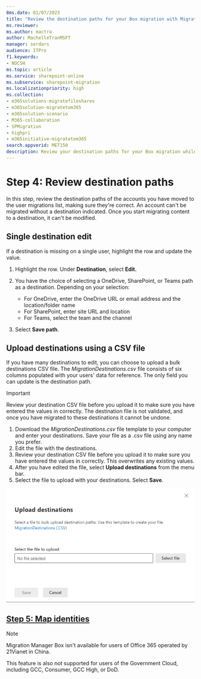 ```yaml
---
8ms.date: 01/07/2023
title: "Review the destination paths for your Box migration with Migration Manager"
ms.reviewer: 
ms.author: mactra
author: MachelleTranMSFT
manager: serdars
audience: ITPro
f1.keywords:
- NOCSH
ms.topic: article
ms.service: sharepoint-online
ms.subservice: sharepoint-migration
ms.localizationpriority: high
ms.collection: 
- m365solutions-migratefileshares
- m365solution-migratetom365
- m365solution-scenario
- M365-collaboration
- SPMigration
- highpri
- m365initiative-migratetom365
search.appverid: MET150
description: Review your destination paths for your Box migration while using Migration Manager.
---
```

# Step 4: Review destination paths

In this step, review the destination paths of the accounts you have moved to the user migrations list, making sure they're correct. An account can't be migrated without a destination indicated. Once you start migrating content to a destination, it can't be modified.

## Single destination edit

If a destination is missing on a single user, highlight the row and update the value.

1. Highlight the row. Under **Destination**, select **Edit.**
2. You have the choice of selecting a OneDrive, SharePoint, or Teams path as a destination.  Depending on your selection:

    - For OneDrive, enter the OneDrive URL or email address and the location/folder name
    - For SharePoint, enter site URL and location
    - For Teams, select the team and the channel

3. Select **Save path**.

## Upload destinations using a CSV file

If you have many destinations to edit, you can choose to upload a bulk destinations CSV file.  The *MigrationDestinations.csv* file consists of six columns populated with your users' data for reference. The only field you can update is the destination path.  

>[!Important]
>Review your destination CSV file before you upload it to make sure you have entered the values in correctly.  The destination file is not validated, and once you have migrated to these destinations it cannot be undone.

1. Download the *MigrationDestinations.csv* file template to your computer and enter your destinations. Save your file as a .csv file using any name you prefer. 
2. Edit the file with the destinations. 
3. Review your destination CSV file before you upload it to make sure you have entered the values in correctly. This overwrites any existing values.
4. After you have edited the file, select **Upload destinations** from the menu bar.
5. Select the file to upload with your destinations. Select **Save**. 

![upload destinations for Box accounts bulk](media/mm-box-bulk-upload-destination-panel.png)


## [**Step 5: Map identities**](mm-box-step5-map-identities.md)


>[!NOTE]
>Migration Manager Box isn't available for users of Office 365 operated by 21Vianet in China.
>
> This feature is also not supported for users of the Government Cloud, including GCC, Consumer, GCC High, or DoD.

